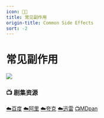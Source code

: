 ```yaml
---
icon: 🍄‍🟫
title: 常见副作用
origin-title: Common Side Effects
sort: -2
---
```

# 常见副作用

![](/assets/image/%E5%BE%AE%E4%BF%A1%E5%9B%BE%E7%89%87_20250205215923.jpg)

### 📺 剧集资源

[☁️百度](https://pan.baidu.com/s/1z0aJadRNrISL4of4nzgJWw?pwd=g4kc) [☁️阿里](https://www.alipan.com/s/mK1M9j1FVbm) [☁️夸克](https://pan.quark.cn/s/718398a3d820) [☁️迅雷](https://pan.xunlei.com/s/VOILQ0I5rCYbsoDckdmqeHRcA1?pwd=b45j#) [📺MDpan](https://pan.mdsub.top/%E5%B8%B8%E8%A7%81%E5%89%AF%E4%BD%9C%E7%94%A8)